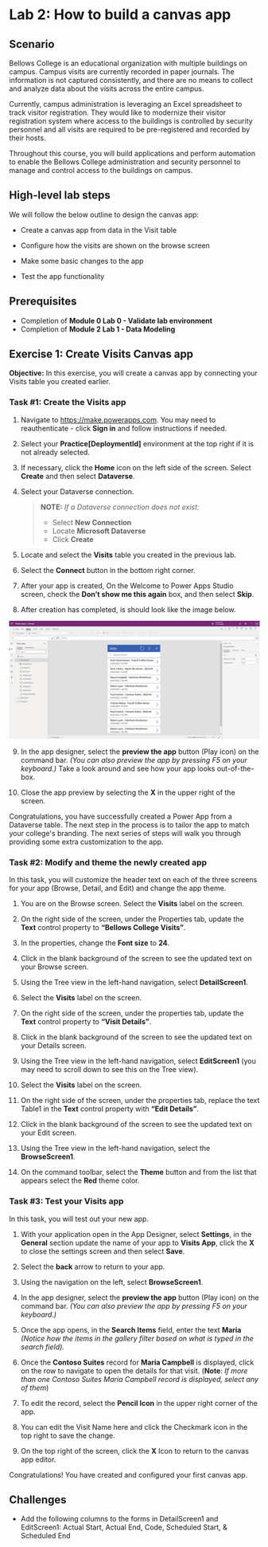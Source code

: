 # Lab 2: How to build a canvas app

## Scenario

Bellows College is an educational organization with multiple buildings on campus. Campus visits are currently recorded in paper journals. The information is not captured consistently, and there are no means to collect and analyze data about the visits across the entire campus.

Currently, campus administration is leveraging an Excel spreadsheet to track visitor registration. They would like to modernize their visitor registration system where access to the buildings is controlled by security personnel and all visits are required to be pre-registered and recorded by their hosts.

Throughout this course, you will build applications and perform automation to enable the Bellows College administration and security personnel to manage and control access to the buildings on campus.

## High-level lab steps

We will follow the below outline to design the canvas app:

- Create a canvas app from data in the Visit table

- Configure how the visits are shown on the browse screen

- Make some basic changes to the app

- Test the app functionality

## Prerequisites

- Completion of **Module 0 Lab 0 - Validate lab environment**
- Completion of **Module 2 Lab 1 - Data Modeling**

## Exercise 1: Create Visits Canvas app

**Objective:** In this exercise, you will create a canvas app by connecting your Visits table you created earlier.

### Task \#1: Create the Visits app

1.  Navigate to <https://make.powerapps.com>. You may need to reauthenticate - click **Sign in** and follow instructions if needed.

2.  Select your **Practice[DeploymentId]** environment at the top right if it is not already selected.

3.  If necessary, click the **Home** icon on the left side of the screen. Select **Create** and then select **Dataverse**.

4.  Select your Dataverse connection.

    > **NOTE:** *If a Dataverse connection does not exist:*
    > - Select **New Connection**
    > - Locate **Microsoft Dataverse**
    > - Click **Create**

5.  Locate and select the **Visits** table you created in the previous lab.

6.  Select the **Connect** button in the bottom right corner.

7.  After your app is created, On the Welcome to Power Apps Studio screen, check the **Don’t show me this again** box, and then select **Skip**.

8.  After creation has completed, is should look like the image below.

![Canvas app created from Visit data.](media/2-canvas-app-from-data.png)

9. In the app designer, select the **preview the app** button (Play icon) on the command bar. *(You can also preview the app by pressing F5 on your keyboard.)* Take a look around and see how your app looks out-of-the-box.

10. Close the app preview by selecting the **X** in the upper right of the screen.

Congratulations, you have successfully created a Power App from a Dataverse table. The next step in the process is to tailor the app to match your college's branding. The next series of steps will walk you through providing some extra customization to the app.

### Task \#2: Modify and theme the newly created app

In this task, you will customize the header text on each of the three screens for your app (Browse, Detail, and Edit) and change the app theme.

1.  You are on the Browse screen. Select the **Visits** label on the screen.

1.  On the right side of the screen, under the Properties tab, update the **Text** control property to **“Bellows College Visits”**.

1. In the properties, change the **Font size** to **24**.

1.  Click in the blank background of the screen to see the updated text on your Browse screen.

1.  Using the Tree view in the left-hand navigation, select **DetailScreen1**.

1.  Select the **Visits** label on the screen.

1.  On the right side of the screen, under the properties tab, update the **Text** control property to **“Visit Details”**.

1.  Click in the blank background of the screen to see the updated text on your Details screen.

1.  Using the Tree view in the left-hand navigation, select **EditScreen1** (you may need to scroll down to see this on the Tree view).

1.  Select the **Visits** label on the screen.

1.  On the right side of the screen, under the properties tab, replace the text Table1 in the **Text** control property with **“Edit Details”**.

1.  Click in the blank background of the screen to see the updated text on your Edit screen.

1. Using the Tree view in the left-hand navigation, select the **BrowseScreen1**.

1. On the command toolbar, select the **Theme** button and from the list that appears select the **Red** theme color.

### Task \#3: Test your Visits app

In this task, you will test out your new app.

1.  With your application open in the App Designer, select **Settings**, in the **General** section update the name of your app to **Visits App**, click the **X** to close the settings screen and then select **Save**.

2.  Select the **back** arrow to return to your app.

3.  Using the navigation on the left, select **BrowseScreen1**.

4.  In the app designer, select the **preview the app** button (Play icon) on the command bar. *(You can also preview the app by pressing F5 on your keyboard.)*

4.  Once the app opens, in the **Search Items** field, enter the text **Maria**
    *(Notice how the items in the gallery filter based on what is typed in the
    search field).*

5.  Once the **Contoso Suites** record for **Maria Campbell** is displayed,
    click on the row to navigate to open the details for that visit. (**Note**: *If more than one Contoso Suites Maria Campbell record is
    displayed, select any of them*)

6.  To edit the record, select the **Pencil Icon** in the upper right corner of
    the app.

7.  You can edit the Visit Name here and click the Checkmark icon in the top right to save the change.

8.  On the top right of the screen, click the **X** Icon to return to the canvas app editor.

Congratulations! You have created and configured your first canvas app.

## Challenges

- Add the following columns to the forms in DetailScreen1 and EditScreen1: Actual Start, Actual End, Code, Scheduled Start, & Scheduled End
